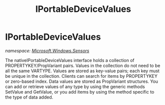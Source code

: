 ﻿---
title: IPortableDeviceValues
---

# IPortableDeviceValues
_namespace: [Microsoft.Windows.Sensors](N-Microsoft.Windows.Sensors.html)_

The nativeIPortableDeviceValues interface holds a collection of PROPERTYKEY/PropVariant pairs. 
 Values in the collection do not need to be all the same VARTYPE. Values are stored as key-value 
 pairs; each key must be unique in the collection. Clients can search for items by PROPERTYKEY 
 or zero-based index. Data values are stored as PropVariant structures. You can add or retrieve 
 values of any type by using the generic methods SetValue and GetValue, or you add items by using 
 the method specific to the type of data added.




